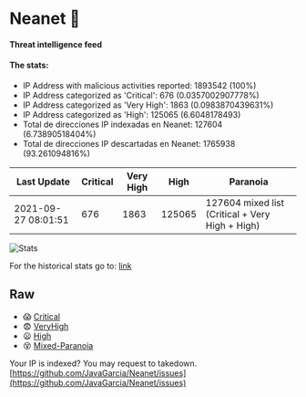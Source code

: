 # Neanet :hocho:
#### Threat intelligence feed
#### The stats:

- IP Address with malicious activities reported: 1893542 (100%)
- IP Address categorized as 'Critical':  676 (0.0357002907778%)
- IP Address categorized as 'Very High':  1863 (0.0983870439631%)
- IP Address categorized as 'High':  125065 (6.6048178493)
- Total de direcciones IP indexadas en Neanet:  127604 (6.73890518404%)
- Total de direcciones IP descartadas en Neanet:  1765938 (93.261094816%)

| Last Update | Critical | Very High | High | Paranoia |
| --- | --- | --- | --- | --- |
| 2021-09-27 08:01:51 | 676 | 1863 | 125065 | 127604 mixed list (Critical + Very High + High)|

![Stats](https://docs.google.com/spreadsheets/d/e/2PACX-1vSnaNMIXVabIpDJjufMlzH7poXnshF3mgd8Is1g9ytUEzVsP5my4Trn8f-xkoLLQ38xpL3HtmUexLo6/pubchart?oid=501124687&format=image)

For the historical stats go to: [link](/stats.csv)
## Raw
- :scream: [Critical](https://raw.githubusercontent.com/JavaGarcia/Neanet/master/blacklists/neanet_critical.txt)
- :fearful: [VeryHigh](https://raw.githubusercontent.com/JavaGarcia/Neanet/master/blacklists/neanet_veryHigh.txtt)
- :frowning: [High](https://raw.githubusercontent.com/JavaGarcia/Neanet/master/blacklists/neanet_high.txt)
- :dizzy_face: [Mixed-Paranoia](https://raw.githubusercontent.com/JavaGarcia/Neanet/master/blacklists/neanet_all.txt)


Your IP is indexed? You may request to takedown. [https://github.com/JavaGarcia/Neanet/issues](https://github.com/JavaGarcia/Neanet/issues)
































































































































































































































































































































































































































































































































































































































































































































































































































































































































































































































































































































































































































































































































































































































































































































































































































































































































































































































































































































































































































































































































































































































































































































































































































































































































































































































































































































































































































































































































































































































































































































































































































































































































































































































































































































































































































































































































































































































































































































































































































































































































































































































































































































































































































































































































































































































































































































































































































































































































































































































































































































































































































































































































































































































































































































































































































































































































































































































































































































































































































































































































































































































































































































































































































































































































































































































































































































































































































































































































































































































































































































































































































































































































































































































































































































































































































































































































































































































































































































































































































































































































































































































































































































































































































































































































































































































































































































































































































































































































































































































































































































































































































































